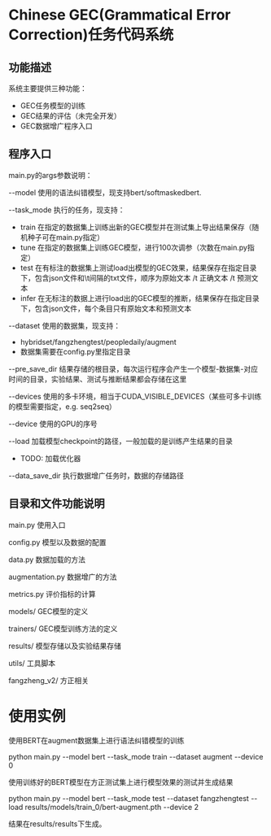 # Chinese GEC(Grammatical Error Correction)任务代码系统

## 功能描述

系统主要提供三种功能：

- GEC任务模型的训练
- GEC结果的评估（未完全开发）
- GEC数据增广程序入口

## 程序入口

main.py的args参数说明：

--model 使用的语法纠错模型，现支持bert/softmaskedbert.

--task_mode 执行的任务，现支持：

- train 在指定的数据集上训练出新的GEC模型并在测试集上导出结果保存（随机种子可在main.py指定）
- tune 在指定的数据集上训练GEC模型，进行100次调参（次数在main.py指定）
- test 在有标注的数据集上测试load出模型的GEC效果，结果保存在指定目录下，包含json文件和\t间隔的txt文件，顺序为原始文本 /t 正确文本 /t 预测文本
- infer 在无标注的数据上进行load出的GEC模型的推断，结果保存在指定目录下，包含json文件，每个条目只有原始文本和预测文本

--dataset 使用的数据集，现支持：

- hybridset/fangzhengtest/peopledaily/augment
- 数据集需要在config.py里指定目录

--pre_save_dir 结果存储的根目录，每次运行程序会产生一个模型-数据集-对应时间的目录，实验结果、测试与推断结果都会存储在这里

--devices 使用的多卡环境，相当于CUDA_VISIBLE_DEVICES（某些可多卡训练的模型需要指定，e.g. seq2seq）

--device 使用的GPU的序号

--load 加载模型checkpoint的路径，一般加载的是训练产生结果的目录

- TODO: 加载优化器



--data_save_dir 执行数据增广任务时，数据的存储路径

## 目录和文件功能说明

main.py 使用入口

config.py 模型以及数据的配置

data.py 数据加载的方法

augmentation.py 数据增广的方法

metrics.py 评价指标的计算

models/ GEC模型的定义

trainers/  GEC模型训练方法的定义

results/ 模型存储以及实验结果存储

utils/ 工具脚本

fangzheng_v2/ 方正相关

# 使用实例

使用BERT在augment数据集上进行语法纠错模型的训练

python main.py --model bert --task_mode train --dataset augment --device 0

使用训练好的BERT模型在方正测试集上进行模型效果的测试并生成结果

python main.py --model bert --task_mode test --dataset fangzhengtest --load results/models/train_0/bert-augment.pth --device 2

结果在results/results下生成。
